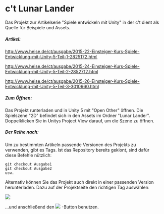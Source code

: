 c't Lunar Lander
================

Das Projekt zur Artikelserie "Spiele entwickeln mit Unity" in der c't dient als Quelle für Beispiele und Assets.

##### Artikel:

http://www.heise.de/ct/ausgabe/2015-22-Einsteiger-Kurs-Spiele-Entwicklung-mit-Unity-5-Teil-1-2825172.html

http://www.heise.de/ct/ausgabe/2015-24-Einsteiger-Kurs-Spiele-Entwicklung-mit-Unity-5-Teil-2-2852712.html

http://www.heise.de/ct/ausgabe/2015-26-Einsteiger-Kurs-Spiele-Entwicklung-mit-Unity-5-Teil-3-3010660.html

##### Zum Öffnen:

Das Projekt runterladen und in Unity 5 mit "Open Other" öffnen.
Die Spielszene "2D" befindet sich in den Assets im Ordner "Lunar Lander". Doppelklicken Sie in Unitys Project View darauf, um die Szene zu öffnen.

##### Der Reihe nach:

Um zu bestimmten Artikeln passende Versionen des Projekts zu verwenden, gibt es Tags.
Ist das Repository bereits geklont, sind dafür diese Befehle nützlich:

```
git checkout Ausgabe1
git checkout Ausgabe2
usw.
```

Alternativ können Sie das Projekt auch direkt in einer passenden Version herunterladen.
Dazu auf der Projektseite den richtigen Tag auswählen:

<img src="http://www.bytezero.de/files/ct/Tags.jpg" />

...und anschließend den <img src="http://www.bytezero.de/files/ct/DownloadZIP.jpg" /> -Button benutzen.
